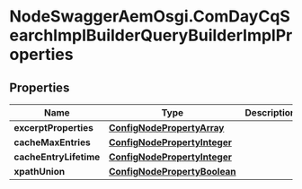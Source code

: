 # NodeSwaggerAemOsgi.ComDayCqSearchImplBuilderQueryBuilderImplProperties

## Properties
Name | Type | Description | Notes
------------ | ------------- | ------------- | -------------
**excerptProperties** | [**ConfigNodePropertyArray**](ConfigNodePropertyArray.md) |  | [optional] 
**cacheMaxEntries** | [**ConfigNodePropertyInteger**](ConfigNodePropertyInteger.md) |  | [optional] 
**cacheEntryLifetime** | [**ConfigNodePropertyInteger**](ConfigNodePropertyInteger.md) |  | [optional] 
**xpathUnion** | [**ConfigNodePropertyBoolean**](ConfigNodePropertyBoolean.md) |  | [optional] 


